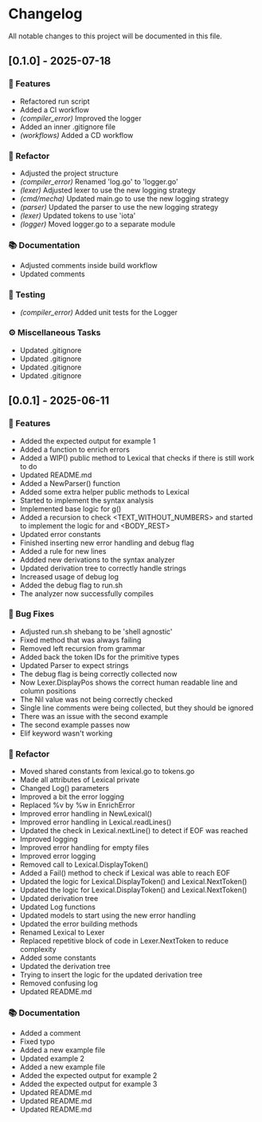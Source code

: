 # Changelog

All notable changes to this project will be documented in this file.

## [0.1.0] - 2025-07-18

### 🚀 Features

- Refactored run script
- Added a CI workflow
- *(compiler_error)* Improved the logger
- Added an inner .gitignore file
- *(workflows)* Added a CD workflow

### 🚜 Refactor

- Adjusted the project structure
- *(compiler_error)* Renamed 'log.go' to 'logger.go'
- *(lexer)* Adjusted lexer to use the new logging strategy
- *(cmd/mecha)* Updated main.go to use the new logging strategy
- *(parser)* Updated the parser to use the new logging strategy
- *(lexer)* Updated tokens to use 'iota'
- *(logger)* Moved logger.go to a separate module

### 📚 Documentation

- Adjusted comments inside build workflow
- Updated comments

### 🧪 Testing

- *(compiler_error)* Added unit tests for the Logger

### ⚙️ Miscellaneous Tasks

- Updated .gitignore
- Updated .gitignore
- Updated .gitignore
- Updated .gitignore

## [0.0.1] - 2025-06-11

### 🚀 Features

- Added the expected output for example 1
- Added a function to enrich errors
- Added a WIP() public method to Lexical that checks if there is still work to do
- Updated README.md
- Added a NewParser() function
- Added some extra helper public methods to Lexical
- Started to implement the syntax analysis
- Implemented base logic for g()
- Added a recursion to check <TEXT_WITHOUT_NUMBERS> and started to implement the logic for <BODY> and <BODY_REST>
- Updated error constants
- Finished inserting new error handling and debug flag
- Added a rule for new lines
- Addded new derivations to the syntax analyzer
- Updated derivation tree to correctly handle strings
- Increased usage of debug log
- Added the debug flag to run.sh
- The analyzer now successfully compiles

### 🐛 Bug Fixes

- Adjusted run.sh shebang to be 'shell agnostic'
- Fixed method that was always failing
- Removed left recursion from grammar
- Added back the token IDs for the primitive types
- Updated Parser to expect strings
- The debug flag is being correctly collected now
- Now Lexer.DisplayPos shows the correct human readable line and column positions
- The Nil value was not being correctly checked
- Single line comments were being collected, but they should be ignored
- There was an issue with the second example
- The second example passes now
- Elif keyword wasn't working

### 🚜 Refactor

- Moved shared constants from lexical.go to tokens.go
- Made all attributes of Lexical private
- Changed Log() parameters
- Improved a bit the error logging
- Replaced %v by %w in EnrichError
- Improved error handling in NewLexical()
- Improved error handling in Lexical.readLines()
- Updated the check in Lexical.nextLine() to detect if EOF was reached
- Improved logging
- Improved error handling for empty files
- Improved error logging
- Removed call to Lexical.DisplayToken()
- Added a Fail() method to check if Lexical was able to reach EOF
- Updated the logic for Lexical.DisplayToken() and Lexical.NextToken()
- Updated the logic for Lexical.DisplayToken() and Lexical.NextToken()
- Updated derivation tree
- Updated Log functions
- Updated models to start using the new error handling
- Updated the error building methods
- Renamed Lexical to Lexer
- Replaced repetitive block of code in Lexer.NextToken to reduce complexity
- Added some constants
- Updated the derivation tree
- Trying to insert the logic for the updated derivation tree
- Removed confusing log
- Updated README.md

### 📚 Documentation

- Added a comment
- Fixed typo
- Added a new example file
- Updated example 2
- Added a new example file
- Added the expected output for example 2
- Added the expected output for example 3
- Updated README.md
- Updated README.md
- Updated README.md

<!-- generated by git-cliff -->
